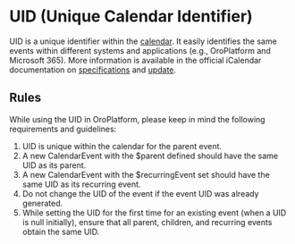 # UID (Unique Calendar Identifier)

UID is a unique identifier within the [calendar](system-calendars.md#bundle-docs-platform-calendar-bundle-system-calendar). It easily identifies the same events within different systems and applications (e.g., OroPlatform and Microsoft 365). More information is available in the
official iCalendar documentation on <a href="https://icalendar.org/iCalendar-RFC-5545/3-8-4-7-unique-identifier.html" target="_blank">specifications</a> and <a href="https://icalendar.org/New-Properties-for-iCalendar-RFC-7986/5-3-uid-property.html" target="_blank">update</a>.

## Rules

While using the UID in OroPlatform, please keep in mind the following requirements and guidelines:

1. UID is unique within the calendar for the parent event.
2. A new CalendarEvent with the $parent defined should have the same UID as its parent.
3. A new CalendarEvent with the $recurringEvent set should have the same UID as its recurring event.
4. Do not change the UID of the event if the event UID was already generated.
5. While setting the UID for the first time for an existing event (when a UID is null initially), ensure that all parent, children, and recurring events obtain the same UID.

<!-- Frontend -->
